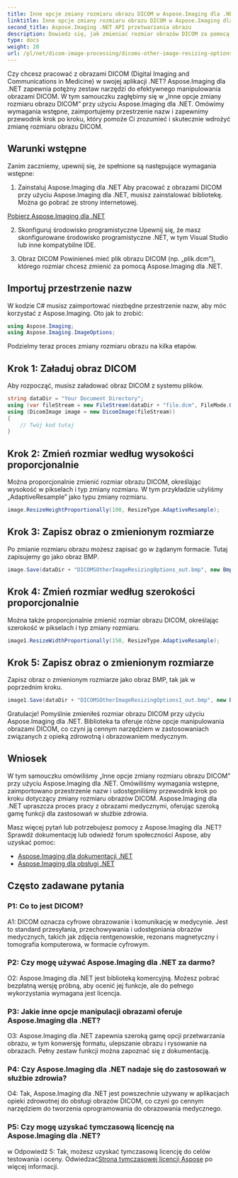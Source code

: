 ```yaml
---
title: Inne opcje zmiany rozmiaru obrazu DICOM w Aspose.Imaging dla .NET
linktitle: Inne opcje zmiany rozmiaru obrazu DICOM w Aspose.Imaging dla .NET
second_title: Aspose.Imaging .NET API przetwarzania obrazu
description: Dowiedz się, jak zmieniać rozmiar obrazów DICOM za pomocą Aspose.Imaging dla .NET. Przewodnik krok po kroku dotyczący skutecznej manipulacji obrazami medycznymi.
type: docs
weight: 20
url: /pl/net/dicom-image-processing/dicoms-other-image-resizing-options/
---
```

Czy chcesz pracować z obrazami DICOM (Digital Imaging and Communications in Medicine) w swojej aplikacji .NET? Aspose.Imaging dla .NET zapewnia potężny zestaw narzędzi do efektywnego manipulowania obrazami DICOM. W tym samouczku zagłębimy się w „Inne opcje zmiany rozmiaru obrazu DICOM” przy użyciu Aspose.Imaging dla .NET. Omówimy wymagania wstępne, zaimportujemy przestrzenie nazw i zapewnimy przewodnik krok po kroku, który pomoże Ci zrozumieć i skutecznie wdrożyć zmianę rozmiaru obrazu DICOM.

## Warunki wstępne

Zanim zaczniemy, upewnij się, że spełnione są następujące wymagania wstępne:

1. Zainstaluj Aspose.Imaging dla .NET
Aby pracować z obrazami DICOM przy użyciu Aspose.Imaging dla .NET, musisz zainstalować bibliotekę. Można go pobrać ze strony internetowej.

[Pobierz Aspose.Imaging dla .NET](https://releases.aspose.com/imaging/net/)

2. Skonfiguruj środowisko programistyczne
Upewnij się, że masz skonfigurowane środowisko programistyczne .NET, w tym Visual Studio lub inne kompatybilne IDE.

3. Obraz DICOM
Powinieneś mieć plik obrazu DICOM (np. „plik.dcm”), którego rozmiar chcesz zmienić za pomocą Aspose.Imaging dla .NET.

## Importuj przestrzenie nazw

W kodzie C# musisz zaimportować niezbędne przestrzenie nazw, aby móc korzystać z Aspose.Imaging. Oto jak to zrobić:

```csharp
using Aspose.Imaging;
using Aspose.Imaging.ImageOptions;
```

Podzielmy teraz proces zmiany rozmiaru obrazu na kilka etapów.

## Krok 1: Załaduj obraz DICOM
Aby rozpocząć, musisz załadować obraz DICOM z systemu plików.

```csharp
string dataDir = "Your Document Directory";
using (var fileStream = new FileStream(dataDir + "file.dcm", FileMode.Open, FileAccess.Read))
using (DicomImage image = new DicomImage(fileStream))
{
    // Twój kod tutaj
}
```

## Krok 2: Zmień rozmiar według wysokości proporcjonalnie
Można proporcjonalnie zmienić rozmiar obrazu DICOM, określając wysokość w pikselach i typ zmiany rozmiaru. W tym przykładzie użyliśmy „AdaptiveResample” jako typu zmiany rozmiaru.

```csharp
image.ResizeHeightProportionally(100, ResizeType.AdaptiveResample);
```

## Krok 3: Zapisz obraz o zmienionym rozmiarze
Po zmianie rozmiaru obrazu możesz zapisać go w żądanym formacie. Tutaj zapisujemy go jako obraz BMP.

```csharp
image.Save(dataDir + "DICOMSOtherImageResizingOptions_out.bmp", new BmpOptions());
```

## Krok 4: Zmień rozmiar według szerokości proporcjonalnie
Można także proporcjonalnie zmienić rozmiar obrazu DICOM, określając szerokość w pikselach i typ zmiany rozmiaru.

```csharp
image1.ResizeWidthProportionally(150, ResizeType.AdaptiveResample);
```

## Krok 5: Zapisz obraz o zmienionym rozmiarze
Zapisz obraz o zmienionym rozmiarze jako obraz BMP, tak jak w poprzednim kroku.

```csharp
image1.Save(dataDir + "DICOMSOtherImageResizingOptions1_out.bmp", new BmpOptions());
```

Gratulacje! Pomyślnie zmieniłeś rozmiar obrazu DICOM przy użyciu Aspose.Imaging dla .NET. Biblioteka ta oferuje różne opcje manipulowania obrazami DICOM, co czyni ją cennym narzędziem w zastosowaniach związanych z opieką zdrowotną i obrazowaniem medycznym.

## Wniosek

W tym samouczku omówiliśmy „Inne opcje zmiany rozmiaru obrazu DICOM” przy użyciu Aspose.Imaging dla .NET. Omówiliśmy wymagania wstępne, zaimportowano przestrzenie nazw i udostępniliśmy przewodnik krok po kroku dotyczący zmiany rozmiaru obrazów DICOM. Aspose.Imaging dla .NET upraszcza proces pracy z obrazami medycznymi, oferując szeroką gamę funkcji dla zastosowań w służbie zdrowia.

Masz więcej pytań lub potrzebujesz pomocy z Aspose.Imaging dla .NET? Sprawdź dokumentację lub odwiedź forum społeczności Aspose, aby uzyskać pomoc:

- [Aspose.Imaging dla dokumentacji .NET](https://reference.aspose.com/imaging/net/)
- [Aspose.Imaging dla obsługi .NET](https://forum.aspose.com/)

## Często zadawane pytania

### P1: Co to jest DICOM?

A1: DICOM oznacza cyfrowe obrazowanie i komunikację w medycynie. Jest to standard przesyłania, przechowywania i udostępniania obrazów medycznych, takich jak zdjęcia rentgenowskie, rezonans magnetyczny i tomografia komputerowa, w formacie cyfrowym.

### P2: Czy mogę używać Aspose.Imaging dla .NET za darmo?

O2: Aspose.Imaging dla .NET jest biblioteką komercyjną. Możesz pobrać bezpłatną wersję próbną, aby ocenić jej funkcje, ale do pełnego wykorzystania wymagana jest licencja.

### P3: Jakie inne opcje manipulacji obrazami oferuje Aspose.Imaging dla .NET?

O3: Aspose.Imaging dla .NET zapewnia szeroką gamę opcji przetwarzania obrazu, w tym konwersję formatu, ulepszanie obrazu i rysowanie na obrazach. Pełny zestaw funkcji można zapoznać się z dokumentacją.

### P4: Czy Aspose.Imaging dla .NET nadaje się do zastosowań w służbie zdrowia?

O4: Tak, Aspose.Imaging dla .NET jest powszechnie używany w aplikacjach opieki zdrowotnej do obsługi obrazów DICOM, co czyni go cennym narzędziem do tworzenia oprogramowania do obrazowania medycznego.

### P5: Czy mogę uzyskać tymczasową licencję na Aspose.Imaging dla .NET?
w
 Odpowiedź 5: Tak, możesz uzyskać tymczasową licencję do celów testowania i oceny. Odwiedzać[Strona tymczasowej licencji Aspose](https://purchase.aspose.com/temporary-license/) po więcej informacji.